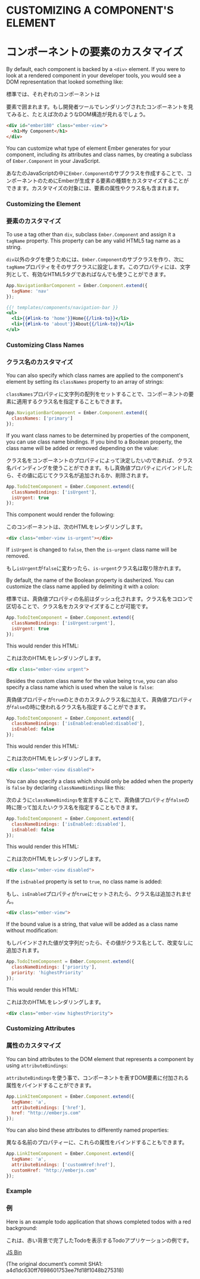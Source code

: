 # CUSTOMIZING A COMPONENT'S ELEMENT
# コンポーネントの要素のカスタマイズ

By default, each component is backed by a `<div>` element. If you were
to look at a rendered component in your developer tools, you would see
a DOM representation that looked something like:

標準では、それぞれのコンポーネントは<div>要素で囲まれます。もし開発者ツールでレンダリングされたコンポーネントを見てみると、たとえば次のようなDOM構造が見れるでしょう。

```html
<div id="ember180" class="ember-view">
  <h1>My Component</h1>
</div>
```

You can customize what type of element Ember generates for your
component, including its attributes and class names, by creating a
subclass of `Ember.Component` in your JavaScript.

あなたのJavaScriptの中に`Ember.Component`のサブクラスを作成することで、コンポーネントのためにEmberが生成する要素の種類をカスタマイズすることができます。カスタマイズの対象には、要素の属性やクラス名も含まれます。

### Customizing the Element
### 要素のカスタマイズ

To use a tag other than `div`, subclass `Ember.Component` and assign it
a `tagName` property. This property can be any valid HTML5 tag name as a
string.

`div`以外のタグを使うためには、`Ember.Component`のサブクラスを作り、次に`tagName`プロパティをそのサブクラスに設定します。このプロパティには、文字列として、有効なHTML5タグであればなんでも使うことができます。

```js
App.NavigationBarComponent = Ember.Component.extend({
  tagName: 'nav'
});
```

```handlebars
{{! templates/components/navigation-bar }}
<ul>
  <li>{{#link-to 'home'}}Home{{/link-to}}</li>
  <li>{{#link-to 'about'}}About{{/link-to}}</li>
</ul>
```

### Customizing Class Names
### クラス名のカスタマイズ

You can also specify which class names are applied to the component's
element by setting its `classNames` property to an array of strings:

`classNames`プロパティに文字列の配列をセットすることで、コンポーネントの要素に適用するクラス名を指定することもできます。

```javascript
App.NavigationBarComponent = Ember.Component.extend({
  classNames: ['primary']
});
```

If you want class names to be determined by properties of the component,
you can use class name bindings. If you bind to a Boolean property, the
class name will be added or removed depending on the value:

クラス名をコンポーネントのプロパティによって決定したいのであれば、クラス名バインディングを使うことができます。もし真偽値プロパティにバインドしたら、その値に応じてクラス名が追加されるか、削除されます。

```js
App.TodoItemComponent = Ember.Component.extend({
  classNameBindings: ['isUrgent'],
  isUrgent: true
});
```

This component would render the following:

このコンポーネントは、次のHTMLをレンダリングします。

```html
<div class="ember-view is-urgent"></div>
```

If `isUrgent` is changed to `false`, then the `is-urgent` class name will be removed.

もし`isUrgent`が`false`に変わったら、`is-urgent`クラス名は取り除かれます。

By default, the name of the Boolean property is dasherized. You can customize the class name
applied by delimiting it with a colon:

標準では、真偽値プロパティの名前はダッシュ化されます。クラス名をコロンで区切ることで、クラス名をカスタマイズすることが可能です。

```javascript
App.TodoItemComponent = Ember.Component.extend({
  classNameBindings: ['isUrgent:urgent'],
  isUrgent: true
});
```

This would render this HTML:

これは次のHTMLをレンダリングします。

```html
<div class="ember-view urgent">
```

Besides the custom class name for the value being `true`, you can also specify a class name which is used when the value is `false`:

真偽値プロパティが`true`のときのカスタムクラス名に加えて、真偽値プロパティが`false`の時に使われるクラス名も指定することができます。

```javascript
App.TodoItemComponent = Ember.Component.extend({
  classNameBindings: ['isEnabled:enabled:disabled'],
  isEnabled: false
});
```

This would render this HTML:

これは次のHTMLをレンダリングします。

```html
<div class="ember-view disabled">
```

You can also specify a class which should only be added when the property is
`false` by declaring `classNameBindings` like this:

次のように`classNameBindings`を宣言することで、真偽値プロパティが`false`の時に限って加えたいクラス名を指定することもできます。

```javascript
App.TodoItemComponent = Ember.Component.extend({
  classNameBindings: ['isEnabled::disabled'],
  isEnabled: false
});
```

This would render this HTML:

これは次のHTMLをレンダリングします。

```html
<div class="ember-view disabled">
```

If the `isEnabled` property is set to `true`, no class name is added:

もし、`isEnabled`プロパティが`true`にセットされたら、クラス名は追加されません。

```html
<div class="ember-view">
```

If the bound value is a string, that value will be added as a class name without
modification:

もしバインドされた値が文字列だったら、その値がクラス名として、改変なしに追加されます。

```javascript
App.TodoItemComponent = Ember.Component.extend({
  classNameBindings: ['priority'],
  priority: 'highestPriority'
});
```

This would render this HTML:

これは次のHTMLをレンダリングします。

```html
<div class="ember-view highestPriority">
```

### Customizing Attributes
### 属性のカスタマイズ

You can bind attributes to the DOM element that represents a component
by using `attributeBindings`:

`attributeBindings`を使う事で、コンポーネントを表すDOM要素に付加される属性をバインドすることができます。

```javascript
App.LinkItemComponent = Ember.Component.extend({
  tagName: 'a',
  attributeBindings: ['href'],
  href: "http://emberjs.com"
});
```

You can also bind these attributes to differently named properties:

異なる名前のプロパティーに、これらの属性をバインドすることもできます。

```javascript
App.LinkItemComponent = Ember.Component.extend({
  tagName: 'a',
  attributeBindings: ['customHref:href'],
  customHref: "http://emberjs.com"
});
```

### Example
### 例

Here is an example todo application that shows completed todos with a
red background:

これは、赤い背景で完了したTodoを表示するTodoアプリケーションの例です。

<a class="jsbin-embed" href="http://jsbin.com/utonef/1/embed?live">JS Bin</a><script src="http://static.jsbin.com/js/embed.js"></script>

(The original document’s commit SHA1: a4d1dc630ff7698601753ee7fd18f1048b275318)
